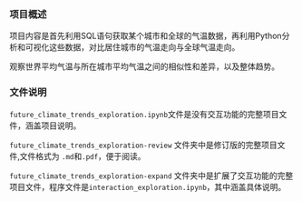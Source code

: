 ### 项目概述
项目内容是首先利用SQL语句获取某个城市和全球的气温数据，再利用Python分析和可视化这些数据，对比居住城市的气温走向与全球气温走向。

观察世界平均气温与所在城市平均气温之间的相似性和差异，以及整体趋势。

### 文件说明
`future_climate_trends_exploration.ipynb`文件是没有交互功能的完整项目文件，涵盖项目说明。

`future_climate_trends_exploration-review` 文件夹中是修订版的完整项目文件,文件格式为 `.md`和`.pdf`，便于阅读。

`future_climate_trends_exploration-expand` 文件夹中是扩展了交互功能的完整项目文件，程序文件是`interaction_exploration.ipynb`，其中涵盖具体说明。